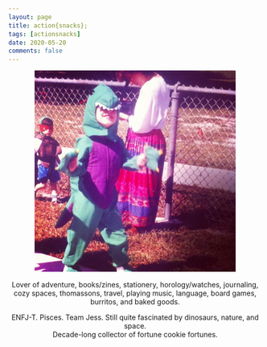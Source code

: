```yaml
---
layout: page
title: action{snacks};
tags: [actionsnacks]
date: 2020-05-20
comments: false
---
```


<figure>
    <center><a href="/assets/img/about-me4.jpg"><img src="/assets/img/about-me4.jpg"></a></center>
</figure>

<center>
<p>Lover of adventure, books/zines, stationery, horology/watches, journaling, cozy spaces, thomassons, travel, playing music, language, board games, burritos, and baked goods.</p>

<p>ENFJ-T. Pisces. Team Jess. Still quite fascinated by dinosaurs, nature, and space.
<br>Decade-long collector of fortune cookie fortunes.</p>
</center>
